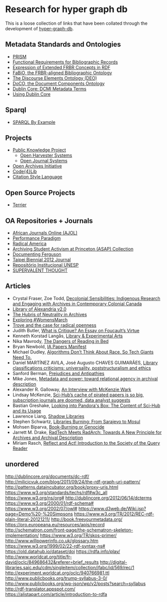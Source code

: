 # Research for hyper graph db

This is a loose collection of links that have been collated through the development of [hyper-graph-db](https://www.github.com/e-e-e/hyper-graph-db).

## Metadata Standards and Ontologies

- [PRISM](http://www.prismstandard.org/resources/mod_prism.html)
- [Functional Requirements for Bibliographic Records](https://www.ifla.org/publications/functional-requirements-for-bibliographic-records)
- [Expression of Extended FRBR Concepts in RDF](http://vocab.org/frbr/extended)
- [FaBiO, the FRBR-aligned Bibliographic Ontology](https://sparontologies.github.io/fabio/current/fabio.html)
- [The Discourse Elements Ontology (DEO)](https://sparontologies.github.io/deo//current/deo.html)
- [DoCO, the Document Components Ontology](https://sparontologies.github.io/doco/current/doco.html)
- [Dublin Core: DCMI Metadata Terms](http://dublincore.org/documents/dcmi-terms/)
- [Using Dublin Core](http://dublincore.org/documents/2000/07/16/usageguide/qualified-html.shtml)

## Sparql

- [SPARQL By Example](https://www.w3.org/2009/Talks/0615-qbe/)

## Projects

- [Public Knowledge Project](https://pkp.sfu.ca)
  - [Open Harvester Systems](https://pkp.sfu.ca/ohs/)
  - [Open Journal Systems](https://pkp.sfu.ca/ojs/)
- [Open Archives Initiative](http://www.openarchives.org)
- [Code{4}Lib](code4lib.org)
- [Citation Style Language](http://citationstyles.org/developers/)

## Open Source Projects

- [Terrier](https://github.com/Authorea/terrier)


## OA Repositories + Journals

- [African Journals Online (AJOL)](https://www.ajol.info)
- [Performance Paradigm](http://www.performanceparadigm.net/)
- [Radical America](https://repository.library.brown.edu/studio/collections/id_594/)
- [Archiving Student Activism at Princeton (ASAP) Collection](https://findingaids.princeton.edu/collections/AC437/c1)
- [Documenting Ferguson](http://digital.wustl.edu/ferguson/)
- [Taipei Biennial 2012 Journal](http://www.taipeibiennial.org/2012/en/journal.html)
- [Repositório Institucional UNESP](https://repositorio.unesp.br/?locale-attribute=en)
- [SUPERVALENT THOUGHT](https://supervalentthought.com)

## Articles

- Crystal Fraser, Zoe Todd, [Decolonial Sensibilities: Indigenous Research and Engaging with Archives in Contemporary Colonial Canada](http://www.internationaleonline.org/research/decolonising_practices/54_decolonial_sensibilities_indigenous_research_and_engaging_with_archives_in_contemporary_colonial_canada)
- [Library of Alexandria v2.0](https://medium.com/on-archivy/library-of-alexandria-v2-0-697fc0f590f0)
- [The Hubris of Neutrality in Archives](https://medium.com/on-archivy/the-hubris-of-neutrality-in-archives-8df6b523fe9f)
- [Exploring #WomensMarch](https://medium.com/on-archivy/exploring-womensmarch-dcc30221101c)
- [Trove and the case for radical openness](https://overland.org.au/2016/03/trove-and-the-case-for-radical-openness/)
- Judith Butler, [What is Critique? An Essay on Foucault’s Virtue](http://eipcp.net/transversal/0806/butler/en)
- Kenneth Korstad Langås, [Library & Experimental Arts](http://eejournal.no/home/2017/5/11/kenneth-korstad-langs-library-experimental-arts)
- Nika Mavrody, [The Dangers of Reading in Bed](https://www.theatlantic.com/technology/archive/2017/05/reading-in-bed/527388/?utm_source=atlfb)
- Bryan Newbold, [IA Papers Manifest](https://archive.org/details/ia_papers_manifest_20170919)
- Michael Dudley, [Algorithms Don’t Think About Race. So Tech Giants Need To.](https://decolonizedlibrarian.wordpress.com/2017/02/07/algorithms-dont-think-about-race-so-tech-giants-need-to/)
- Daniel MARTÍNEZ AVILA, José Augusto CHAVES GUIMARÃES, [Library classifications criticisms: universality, poststructuralism and ethics](https://repositorio.unesp.br/bitstream/handle/11449/114737/ISSN11353716-2013-19-02-21-26.pdf?sequence=1&isAllowed=y)
- Sanford Berman, [Prejudices and Antipathies](http://www.sanfordberman.org/prejant.htm)
- Mike Jones, [Metadata and power: toward relational agency in archival description](http://www.mikejonesonline.com/contextjunky/2017/09/27/metadata-and-power-toward-relational-agency-in-archival-description/#_edn24)
- Alexander R. Galloway, [An Interview with McKenzie Wark](http://www.boundary2.org/2017/04/alexander-r-galloway-an-interview-with-mckenzie-wark/)
- Lindsay McKenzie, [Sci-Hub’s cache of pirated papers is so big, subscription journals are doomed, data analyst suggests](http://www.sciencemag.org/news/2017/07/sci-hub-s-cache-pirated-papers-so-big-subscription-journals-are-doomed-data-analyst)
- Bastian Greshake, [Looking into Pandora's Box: The Content of Sci-Hub and its Usage](https://f1000research.com/articles/6-541/v1)
- Lawrence Liang, [Shadow Libraries](http://www.e-flux.com/journal/37/61228/shadow-libraries/)
- Stephen Schwartz, [Libraries Burning: From Sarajevo to Mosul](http://www.islamicpluralism.org/2462/libraries-burning-from-sarajevo-to-mosul)
- Mohsen Biparva, [Book-Burning or Genocide](http://en.izhamburg.de/index.aspx?pid=99&articleid=67937)
- Jarrett M. Drake, [RadTech Meets RadArch: Towards A New Principle for Archives and Archival Description](https://medium.com/on-archivy/radtech-meets-radarch-towards-a-new-principle-for-archives-and-archival-description-568f133e4325)
- Miriam Rasch, [Reflect and Act! Introduction to the Society of the Query Reader](http://networkcultures.org/query/2014/04/23/reflect-and-act-introduction-to-the-society-of-the-query-reader/)

## unordered

http://dublincore.org/documents/dc-rdf/
http://milicicvuk.com/blog/2011/09/24/the-rdf-graph-uri-pattern/
http://patterns.dataincubator.org/book/proxy-uris.html
https://www.w3.org/standards/techs/rdf#w3c_all
https://www.w3.org/ns/org#
http://dublincore.org/2012/06/14/dcterms
https://www.w3.org/2000/01/rdf-schema#
https://www.w3.org/2002/07/owl#
https://www.d3web.de/Wiki.jsp?page=Demo%20-%20Simpsons
https://www.w3.org/TR/2012/REC-rdf-plain-literal-20121211/
http://book.freeyourmetadata.org/
https://pro.europeana.eu/resources/apis/record
http://schematron.com/front-page/the-schematron-skeleton-implementation/
https://www.w3.org/TR/skos-primer/
http://www.willpowerinfo.co.uk/glossary.htm
https://www.w3.org/1999/02/22-rdf-syntax-ns#
https://old.datahub.io/dataset/doi
https://rdfa.info/play/
http://www.worldcat.org/title/fr-david/oclc/849686432&referer=brief_results
http://digital-libraries.saic.edu/cdm/singleitem/collection/jfabc/id/569/rec/1
http://experiment.worldcat.org/oclc/940766981.ttl
http://www.publicbooks.org/trump-syllabus-3-0/
http://www.publicbooks.org/wp-json/wp/v2/posts?search=syllabus
http://rdf-translator.appspot.com/
https://alistapart.com/article/introduction-to-rdfa
